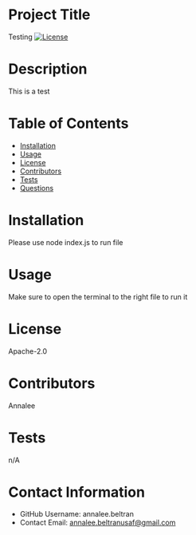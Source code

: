 
  # Project Title 
  Testing [![License](https://img.shields.io/badge/License-Apache%202.0-blue.svg)](https://opensource.org/licenses/Apache-2.0)

# Description
This is a test 

# Table of Contents 
* [Installation](#-Installation)
* [Usage](#-Usage)
* [License](#-Installation)
* [Contributors](#-Contributors)
* [Tests](#-Tests)
* [Questions](#-Contact-Information)
    
# Installation
Please use node index.js to run file

# Usage
Make sure to open the terminal to the right file to run it

# License 
Apache-2.0


# Contributors
Annalee

# Tests
n/A

# Contact Information 
* GitHub Username: annalee.beltran
* Contact Email: annalee.beltranusaf@gmail.com


